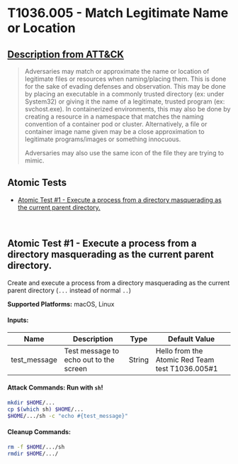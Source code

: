 # T1036.005 - Match Legitimate Name or Location
## [Description from ATT&CK](https://attack.mitre.org/techniques/T1036/005)
<blockquote>Adversaries may match or approximate the name or location of legitimate files or resources when naming/placing them. This is done for the sake of evading defenses and observation. This may be done by placing an executable in a commonly trusted directory (ex: under System32) or giving it the name of a legitimate, trusted program (ex: svchost.exe). In containerized environments, this may also be done by creating a resource in a namespace that matches the naming convention of a container pod or cluster. Alternatively, a file or container image name given may be a close approximation to legitimate programs/images or something innocuous.

Adversaries may also use the same icon of the file they are trying to mimic.</blockquote>

## Atomic Tests

- [Atomic Test #1 - Execute a process from a directory masquerading as the current parent directory.](#atomic-test-1---execute-a-process-from-a-directory-masquerading-as-the-current-parent-directory)


<br/>

## Atomic Test #1 - Execute a process from a directory masquerading as the current parent directory.
Create and execute a process from a directory masquerading as the current parent directory (`...` instead of normal `..`)

**Supported Platforms:** macOS, Linux




#### Inputs:
| Name | Description | Type | Default Value | 
|------|-------------|------|---------------|
| test_message | Test message to echo out to the screen | String | Hello from the Atomic Red Team test T1036.005#1|


#### Attack Commands: Run with `sh`! 


```sh
mkdir $HOME/...
cp $(which sh) $HOME/...
$HOME/.../sh -c "echo #{test_message}"
```

#### Cleanup Commands:
```sh
rm -f $HOME/.../sh
rmdir $HOME/.../
```





<br/>
